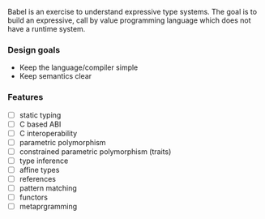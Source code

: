 Babel is an exercise to understand expressive type systems. The goal is to
build an expressive, call by value programming language which does not have a
runtime system.

### Design goals
 - Keep the language/compiler simple
 - Keep semantics clear

### Features
 - [ ] static typing
 - [ ] C based ABI
 - [ ] C interoperability
 - [ ] parametric polymorphism
 - [ ] constrained parametric polymorphism (traits)
 - [ ] type inference
 - [ ] affine types
 - [ ] references
 - [ ] pattern matching
 - [ ] functors
 - [ ] metaprgramming